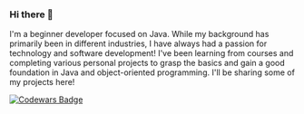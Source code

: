 ### Hi there 👋

I'm a beginner developer focused on Java. While my background has primarily been in different industries, I have always had a passion for technology and software development! I've been learning from courses and completing various personal projects to grasp the basics and gain a good foundation in Java and object-oriented programming. I'll be sharing some of my projects here!


[![Codewars Badge](https://www.codewars.com/users/mackeriv/badges/small)](https://www.codewars.com/users/mackeriv/) 

<!--
**mackeriv/mackeriv** is a ✨ _special_ ✨ repository because its `README.md` (this file) appears on your GitHub profile.

Here are some ideas to get you started:

- 🔭 I’m currently working on ...
- 🌱 I’m currently learning ...
- 👯 I’m looking to collaborate on ...
- 🤔 I’m looking for help with ...
- 💬 Ask me about ...
- 📫 How to reach me: ...
- 😄 Pronouns: ...
- ⚡ Fun fact: ...
-->
